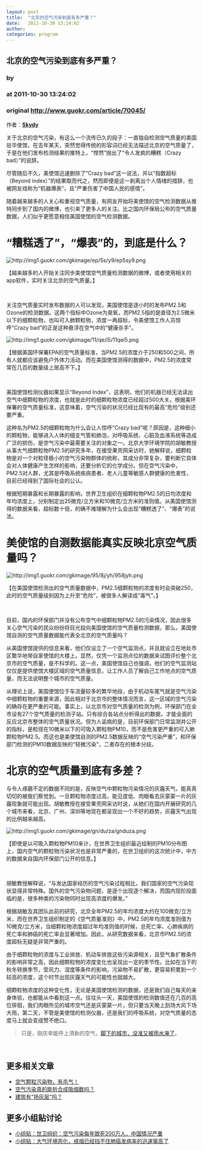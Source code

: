 ```yaml
---
layout: post
title:  "北京的空气污染到底有多严重？"
date:   2011-10-30 13:24:02
author: 
categories: program
---
```


## 北京的空气污染到底有多严重？
### by 
### at 2011-10-30 13:24:02
### original <http://www.guokr.com/article/70045/>

作者：<a href="http://www.guokr.com/i/1764629635/"><strong>Skydy</strong></a><div>
<p>关于北京的空气污染，有这么一个流传已久的段子：一直独自检测空气质量的美国驻华使馆，在去年某天，突然觉得传统的形容词已经无法描述北京的空气质量了，于是在他们发布检测结果的推特上，“悍然”抛出了“令人发疯的糟糕（Crazy bad）”的说辞。</p>
<p>尽管随后不久，美使馆迅速删除了“Crazy bad”这一说法，并以“指数超标（Beyond index）”的结果取而代之，然而即便是这一剥离出个人情绪的措辞，也被网友戏称为“机器爆表”，且“严重伤害了中国人民的感情”。</p>
<p>随着越来越多的人关心和重视空气质量，有网友开始将美使馆的空气检测数据从推特同步到了国内的微博，也引来了更多人的关注。比之国内环保局公布的空气质量数据，人们似乎更愿意相信美国使馆的空气检测数据。</p>
<div>
<h1>“糟糕透了”，“爆表”的，到底是什么？</h1>
<img alt="http://img1.guokr.com/gkimage/ep/5s/y9/ep5sy9.png" src="http://img1.guokr.com/gkimage/ep/5s/y9/ep5sy9.png">
<p>【越来越多的人开始关注同步美使馆空气质量检测数据的微博，或者使用相关的app软件，实时关注北京的空气质量。】</p>
<div>
<div><br></div>
</div>
<p>关注空气质量实时发布数据的人可以发现，美国使馆是逐小时的发布PM2.5和Ozone的检测数据。这两个指标中Ozone为臭氧，而PM2.5指的是直径为2.5微米以下的细颗粒物，也叫可入肺颗粒物，浓度一再超标，令美使馆工作人员惊呼“Crazy bad”的正是这种悬浮在空气中的“健康杀手”。</p>
<img alt="http://img1.guokr.com/gkimage/11/qe/i5/11qei5.png" src="http://img1.guokr.com/gkimage/11/qe/i5/11qei5.png">
<p>【根据美国环保署EPA的空气质量标准，当PM2.5的浓度介于250和500之间，所有人就都应该避免户外体力活动。而在美国使馆测得的数据中，PM2.5的浓度常常在几百的数量级上居高不下。】</p>
<div>
<div><br></div>
</div>
<p>美国使馆检测仪器如果显示“Beyond Index”，这表明，他们的机器已经无法读出空气中细颗粒物的浓度，也就是此时的细颗粒物浓度已经超过500大关。根据美环保署的空气质量标准，这意味着，空气污染的状况已经比现有的最高“危险”级别还要严重。</p>
<p>这种名为PM2.5的细颗粒物为什么会让人惊呼“Crazy bad”呢？原因是，这种细小的颗粒物，能够进入人体的细支气管和肺泡，对呼吸系统、心脏及血液系统等造成广泛的损伤，是空气污染中最需要关注的对象之一。北京大学环境学院的胡敏教授从事大气细颗粒物PM2.5的研究多年，在接受果壳网采访时，她解释说，细颗粒物是对一个对粒径极小的空气污染物群体的统称，其成分非常复杂，要判断它具体会对人体健康产生怎样的影响，还要分析它的化学成分。但在空气污染中，PM2.5对人群，尤其是呼吸系统疾病患者、老人儿童等敏感人群健康的危害性，目前已经得到了国际社会的公认。</p>
<p>根据短期暴露和长期暴露的影响，世界卫生组织在细颗粒物PM2.5的日均浓度和年均浓度上，分别制定出25微克/立方米和10微克/立方米的准则值。从美国使馆测得的数据来看，超标数十倍，的确不难理解为什么会出现“糟糕透了”、“爆表”的说法。</p>
</div>
<div>
<h1>美使馆的自测数据能真实反映北京空气质量吗？</h1>
<img alt="http://img1.guokr.com/gkimage/95/8j/yh/958jyh.png" src="http://img1.guokr.com/gkimage/95/8j/yh/958jyh.png">
<p>【在美国使馆检测出的空气质量数据中，PM2.5细颗粒物的浓度有时会突破250，此时的空气质量级别因为上升至“危险”，被很多人解读成“毒气”。】</p>
<div>
<div><br></div>
</div>
<p>目前，国内的环保部门并没有公布空气中细颗粒物PM2.5的污染情况，因此很多关心空气污染的民众纷纷将目光投向美国使馆的空气质量检测数据，那么，美国使馆自测的空气质量数据能代表全北京的空气质量吗？</p>
<p>从美国使馆提供的信息来看，他们仅设立了一个空气监测点，并且就设立在地处市区繁华地带自家使馆的大楼上。显然，仅凭一个监测点位的数据来试图评价整个北京市的空气质量，是不科学的。这一点，美国使馆自己也强调，他们的空气监测站仅仅是提供使馆大楼区域的空气质量信息，让工作人员了解自己工作地点的空气质量，而无法说明整个城市的空气质量。</p>
<p>从理论上说，美国使馆位于车流量较多的繁华地段，由于机动车尾气就是空气污染中细颗粒物的重要来源，因此相对于北京市的整体情况而言，这一区域的空气污染的确存在更严重的可能。事实上，以北京市对空气质量的检测为例，环保部门在全市设有27个空气质量的检测子站。只有综合各站点分析得出的数据，才能全面的反应北京市整体的空气质量状况。但为人诟病的是，目前环保部门日常监测并公开的指标，是粒径在10微米以下的可吸入颗粒物PM10，而不是危害更严重的可入肺颗粒物PM2.5。而这也是美使馆自测的PM2.5数据反映的“空气污染严重”，和环保部门检测的PM10数据反映的“轻微污染”，二者存在的根本分歧。</p>
</div>
<div>
<h1>北京的空气质量到底有多差？</h1>
<p>与令人琢磨不定的数据不同的是，反映空气中颗粒物污染情况的灰霾天气，能真真切切的被我们察觉到。一旦颗粒物浓度过高，能见度低、肉眼看去灰蒙蒙一片的灰霾现象就可能出现。胡敏教授在接受果壳网采访时说，从她们在国内开展研究的几个城市来看，北京、广州、深圳等地现在都呈现出一个不好的趋势，灰霾天气出现的比例越来越高。</p>
<img alt="http://img1.guokr.com/gkimage/gn/du/za/gnduza.png" src="http://img1.guokr.com/gkimage/gn/du/za/gnduza.png">
<p>【即使是以可吸入颗粒物PM10来计，在世界卫生组织最近绘制的PM10分布图上，国内空气的颗粒物污染状况也是非常严重的，在世卫组织的这次统计中，中方的数据来自国内环保部门公开的信息。】</p>
<div>
<div><br></div>
</div>
<p>胡敏教授解释说，“与发达国家经历的空气污染过程相比，我们国家的空气污染现状显得非常特殊。国外的空气污染物问题，是逐个出现逐个解决，而国内现阶段面临的是，很多种类的污染物同时出现高浓度的爆发。”</p>
<p>根据胡敏及其团队此前的研究，北京全年PM2.5的年均浓度大约在100微克/立方米，而在世界卫生组织制定的《空气质量准则》中，PM2.5的年均浓度准则值为10微克/立方米，当细颗粒物浓度超过年均准则值的时候，总死亡率、心肺疾病的死亡率和肺癌的死亡率会显著增加。因此，从研究数据来看，北京市PM2.5的浓度超标无疑是非常严重的。</p>
<p>由于细颗粒物的浓度与工业排放、机动车排放这些污染源相关，且受气象扩散条件的影响非常之高，因此细颗粒物的浓度变化也呈现出一定的季节性。比如在当下的秋冬转换季节，受风力、湿度等条件的影响，污染物不易扩散，更容易积累到一个较高的浓度，这个时节出现灰霾天气的可能性也就越大。</p>
<p>细颗粒物浓度的这种变化性，无论是美国使馆检测的数据，还是我们自己每天的亲身体验，也都能从中看到这一点。往往头一天，美国使馆的检测数值还在几百的高位徘徊，我们肉眼所见的城市空气还是灰蒙蒙一片，但只要当天晚上刮场大风下场大雨，第二天，不管是美使馆的检测仪器，还是我们的呼吸系统，对空气质量的态度马上就会变成赞不绝口。</p>
<blockquote>
只是，刚庆幸能呼上清新的空气，<a href="http://www.guokr.com/article/69543/">脚下的城市，没准又被雨水淹了</a>。</blockquote>
<div>
<div><br></div>
</div>
<div>
<h2>更多相关文章</h2>
<ul>
<li><a href="http://www.guokr.com/article/62654/">空气颗粒污染物，有杀气！</a></li>
<li><a href="http://www.guokr.com/article/66640/">空气污染真的能折合成吸烟数吗？</a></li>
<li><a href="http://www.guokr.com/article/12113/">建筑有“扬灰层”吗？</a></li>
</ul>
</div>
<div>
<h2>更多小组贴讨论</h2>
<ul>
<li><a href="http://www.guokr.com/post/65395/">小组贴：世卫组织：空气污染每年致死200万人，中国情况严重</a></li>
<li><a href="http://www.guokr.com/post/61161/">小组贴：大气环境恶化，戒烟已经挡不住肺癌发病率的迅速窜高了</a></li>
</ul>
</div>
</div>
</div>